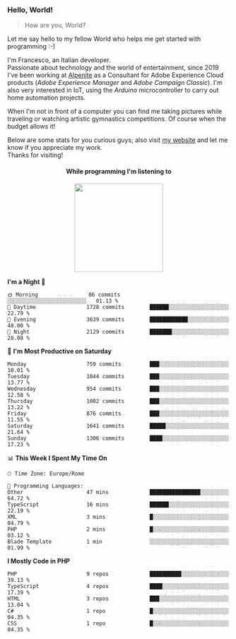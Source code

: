 ### Hello, World!

> How are you, World?

Let me say hello to my fellow World who helps me get started with programming :-)

I'm Francesco, an Italian developer.  
Passionate about technology and the world of entertainment, since 2019 I've been working at [Alpenite](https://www.alpenite.com) as a Consultant for Adobe Experience Cloud products (*Adobe Experience Manager* and *Adobe Campaign Classic*). I'm also very interested in IoT, using the *Arduino* microcontroller to carry out home automation projects.

When I'm not in front of a computer you can find me taking pictures while traveling or watching artistic gymnastics competitions. Of course when the budget allows it!

Below are some stats for you curious guys; also visit [my website](https://www.francescorega.eu) and let me know if you appreciate my work.  
Thanks for visiting!

<div align="center">
  <h4>While programming I'm listening to</h4>
  <a href="https://apps.francescorega.eu/now-playing/11147232609" target="_blank"><img src="https://apps.francescorega.eu/now-playing/11147232609" width="200"></a>
</div>

<!--START_SECTION:waka-->
**I'm a Night 🦉** 

```text
🌞 Morning                86 commits          ░░░░░░░░░░░░░░░░░░░░░░░░░   01.13 % 
🌆 Daytime                1728 commits        ██████░░░░░░░░░░░░░░░░░░░   22.79 % 
🌃 Evening                3639 commits        ████████████░░░░░░░░░░░░░   48.00 % 
🌙 Night                  2129 commits        ███████░░░░░░░░░░░░░░░░░░   28.08 % 
```
📅 **I'm Most Productive on Saturday** 

```text
Monday                   759 commits         ███░░░░░░░░░░░░░░░░░░░░░░   10.01 % 
Tuesday                  1044 commits        ███░░░░░░░░░░░░░░░░░░░░░░   13.77 % 
Wednesday                954 commits         ███░░░░░░░░░░░░░░░░░░░░░░   12.58 % 
Thursday                 1002 commits        ███░░░░░░░░░░░░░░░░░░░░░░   13.22 % 
Friday                   876 commits         ███░░░░░░░░░░░░░░░░░░░░░░   11.55 % 
Saturday                 1641 commits        █████░░░░░░░░░░░░░░░░░░░░   21.64 % 
Sunday                   1306 commits        ████░░░░░░░░░░░░░░░░░░░░░   17.23 % 
```


📊 **This Week I Spent My Time On** 

```text
🕑︎ Time Zone: Europe/Rome

💬 Programming Languages: 
Other                    47 mins             ████████████████░░░░░░░░░   64.72 % 
TypeScript               16 mins             ██████░░░░░░░░░░░░░░░░░░░   22.19 % 
XML                      3 mins              █░░░░░░░░░░░░░░░░░░░░░░░░   04.79 % 
PHP                      2 mins              █░░░░░░░░░░░░░░░░░░░░░░░░   03.12 % 
Blade Template           1 min               ░░░░░░░░░░░░░░░░░░░░░░░░░   01.99 % 
```

**I Mostly Code in PHP** 

```text
PHP                      9 repos             ██████████░░░░░░░░░░░░░░░   39.13 % 
TypeScript               4 repos             ████░░░░░░░░░░░░░░░░░░░░░   17.39 % 
HTML                     3 repos             ███░░░░░░░░░░░░░░░░░░░░░░   13.04 % 
C#                       1 repo              █░░░░░░░░░░░░░░░░░░░░░░░░   04.35 % 
CSS                      1 repo              █░░░░░░░░░░░░░░░░░░░░░░░░   04.35 % 
```




<!--END_SECTION:waka-->
